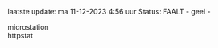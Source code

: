 laatste update: 
ma 11-12-2023  4:56   uur 
Status: FAALT - geel - 
<div class="service R">microstation</div><div class="service G">httpstat</div>